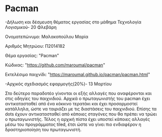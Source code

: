 # Pacman

-Δήλωση και δέσμευση θέματος εργασίας στο μάθημα Τεχνολογία Λογισμικού- 20 Φλεβάρη

Ονοματεπώνυμο: Μαλακοπούλου Μαρία

Αριθμός Μητρώου: Π2014182

Θέμα εργασίας: "Pacman"

Κώδικας: "https://github.com/maroumal/pacman"

Εκτελέσιμο παιχνίδι: "https://maroumal.github.io/pacman/pacman.html"


-Αρχικός σχεδιασμός εφαρμογής(20%)- 13 Μαρτίου

Στο δεύτερο παραδοτέο γίνονται οι εξής αλλαγές που αναφέρονται και στις οδηγίες του παιχνιδιού. Αρχικά ο πρωταγωνιστής του pacman έχει αντικατασταθεί από ένα κόκκινο τερατάκι και έχει προσαρμοστεί κατάλληλα, ώστε να ταιριάζει με τις διαστάσεις του παιχνιδιού. Επίσης τα dots έχουν αντικατασταθεί από κάποιες σταγόνες που θα πρέπει να τρώει ο πρωταγωνιστής. Τέλος η αρχική πίστα έχει υποστεί κάποιες αλλαγές μέσω του προγράμματος tiled, έτσι ώστε να γίνει πιο ενδιαφέρον η δραστηριοποίηση του πρωταγωνιστή.

